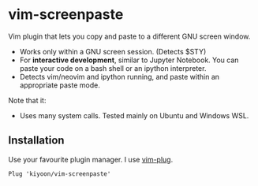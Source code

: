 # vim-screenpaste
Vim plugin that lets you copy and paste to a different GNU screen window.

- Works only within a GNU screen session. (Detects $STY)
- For **interactive development**, similar to Jupyter Notebook. You can paste your code on a bash shell or an ipython interpreter.
- Detects vim/neovim and ipython running, and paste within an appropriate paste mode.


Note that it:
- Uses many system calls. Tested mainly on Ubuntu and Windows WSL.

## Installation

Use your favourite plugin manager. I use [vim-plug](https://github.com/junegunn/vim-plug).
```vim
Plug 'kiyoon/vim-screenpaste'
```
